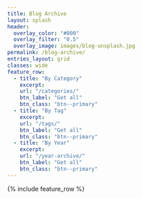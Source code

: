 ```yaml
---
title: Blog Archive
layout: splash
header:
  overlay_color: "#000"
  overlay_filter: "0.5"
  overlay_image: images/blog-unsplash.jpg
permalink: /blog-archive/
entries_layout: grid
classes: wide
feature_row:
  - title: "By Category"
    excerpt: 
    url: "/categories/"
    btn_label: "Get all"
    btn_class: "btn--primary"
  - title: "By Tag"
    excerpt: 
    url: "/tags/"
    btn_label: "Get all"
    btn_class: "btn--primary"
  - title: "By Year"
    excerpt: 
    url: "/year-archive/"
    btn_label: "Get all"
    btn_class: "btn--primary"    
---
```


{% include feature_row %}